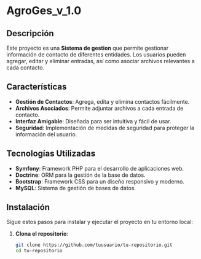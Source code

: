 # AgroGes_v_1.0

## Descripción

Este proyecto es una **Sistema de gestion** que permite gestionar información de contacto de diferentes entidades. Los usuarios pueden agregar, editar y eliminar entradas, así como asociar archivos relevantes a cada contacto.

## Características

- **Gestión de Contactos**: Agrega, edita y elimina contactos fácilmente.
- **Archivos Asociados**: Permite adjuntar archivos a cada entrada de contacto.
- **Interfaz Amigable**: Diseñada para ser intuitiva y fácil de usar.
- **Seguridad**: Implementación de medidas de seguridad para proteger la información del usuario.

## Tecnologías Utilizadas

- **Symfony**: Framework PHP para el desarrollo de aplicaciones web.
- **Doctrine**: ORM para la gestión de la base de datos.
- **Bootstrap**: Framework CSS para un diseño responsivo y moderno.
- **MySQL**: Sistema de gestión de bases de datos.

## Instalación

Sigue estos pasos para instalar y ejecutar el proyecto en tu entorno local:

1. **Clona el repositorio**:
   ```bash
   git clone https://github.com/tuusuario/tu-repositorio.git
   cd tu-repositorio

